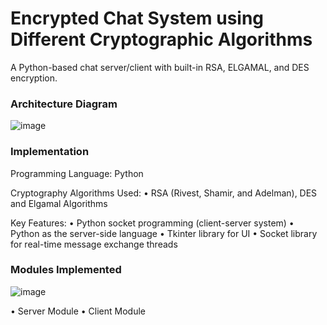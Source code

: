 # Encrypted Chat System using Different Cryptographic Algorithms
A Python-based chat server/client with built-in RSA, ELGAMAL, and DES encryption.

### Architecture Diagram

![image](https://github.com/hiyakulasrestha/Encrypted-Chat-System/assets/125665237/b6e24245-c4a8-4f50-ab8a-1a0121386ce4)

### Implementation

Programming Language: Python

Cryptography Algorithms Used:
• RSA (Rivest, Shamir, and Adelman), DES and Elgamal Algorithms

Key Features:
• Python socket programming (client-server system)
• Python as the server-side language
• Tkinter library for UI
• Socket library for real-time message exchange threads

### Modules Implemented

![image](https://github.com/hiyakulasrestha/Encrypted-Chat-System/assets/125665237/e9be5ed4-bbac-4552-93ff-5efe90837026)

• Server Module
• Client Module
